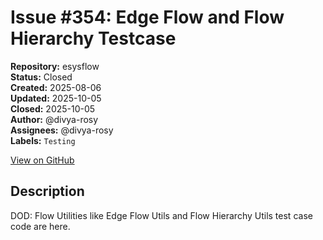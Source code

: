 # Issue #354: Edge Flow and Flow Hierarchy Testcase

**Repository:** esysflow  
**Status:** Closed  
**Created:** 2025-08-06  
**Updated:** 2025-10-05  
**Closed:** 2025-10-05  
**Author:** @divya-rosy  
**Assignees:** @divya-rosy  
**Labels:** `Testing`  

[View on GitHub](https://github.com/Simtestlab/esysflow/issues/354)

## Description

DOD: Flow Utilities like Edge Flow Utils and Flow Hierarchy Utils test case code are here.
